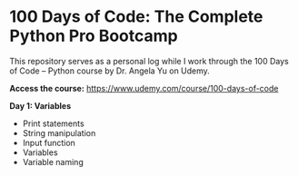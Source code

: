 # 100 Days of Code: The Complete Python Pro Bootcamp

This repository serves as a personal log while I work through the 100 Days of Code – Python course by Dr. Angela Yu on Udemy.
 
**Access the course:** https://www.udemy.com/course/100-days-of-code

**Day 1: Variables**
- Print statements
- String manipulation
- Input function
- Variables
- Variable naming
